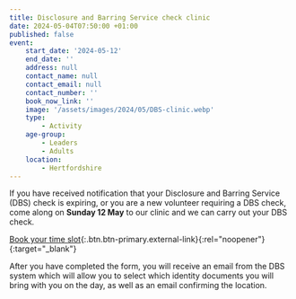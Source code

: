 ```yaml
---
title: Disclosure and Barring Service check clinic
date: 2024-05-04T07:50:00 +01:00
published: false
event:
    start_date: '2024-05-12'
    end_date: ''
    address: null
    contact_name: null
    contact_email: null
    contact_number: ''
    book_now_link: ''
    image: '/assets/images/2024/05/DBS-clinic.webp'
    type:
        - Activity
    age-group:
        - Leaders
        - Adults
    location:
        - Hertfordshire
---
```

If you have received notification that your Disclosure and Barring Service (DBS) check is expiring, or you are a new volunteer requiring a DBS check, come along on **Sunday 12 May** to our clinic and we can carry out your DBS check.

[Book your time slot](https://forms.office.com/e/N7aRKQs74n){:.btn.btn-primary.external-link}{:rel="noopener"}{:target="_blank"}

After you have completed the form, you will receive an email from the DBS system which will allow you to select which identity documents you will bring with you on the day, as well as an email confirming the location.
